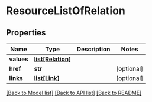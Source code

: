 # ResourceListOfRelation

## Properties
Name | Type | Description | Notes
------------ | ------------- | ------------- | -------------
**values** | [**list[Relation]**](Relation.md) |  | 
**href** | **str** |  | [optional] 
**links** | [**list[Link]**](Link.md) |  | [optional] 

[[Back to Model list]](../README.md#documentation-for-models) [[Back to API list]](../README.md#documentation-for-api-endpoints) [[Back to README]](../README.md)


